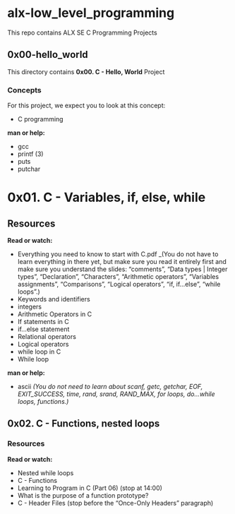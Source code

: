 # alx-low_level_programming

This repo contains ALX SE C Programming Projects

## 0x00-hello_world

This directory contains **0x00. C - Hello, World** Project

### Concepts
For this project, we expect you to look at this concept:

- C programming

**man or help:**

- gcc
- printf (3)
- puts
- putchar



# 0x01. C - Variables, if, else, while

## Resources

**Read or watch:**

- Everything you need to know to start with C.pdf _(You do not have to learn everything in there yet, but make sure you read it entirely first and make sure you understand the slides: “comments”, “Data types | Integer types”, “Declaration”, “Characters”, “Arithmetic operators”, “Variables assignments”, “Comparisons”, “Logical operators”, “if, if…else”, “while loops”.)
- Keywords and identifiers
- integers
- Arithmetic Operators in C
- If statements in C
- if…else statement
- Relational operators
- Logical operators
- while loop in C
- While loop

**man or help:**

- ascii _(You do not need to learn about scanf, getc, getchar, EOF, EXIT_SUCCESS, time, rand, srand, RAND_MAX, for loops, do...while loops, functions.)_

## 0x02. C - Functions, nested loops

### Resources
**Read or watch:**

- Nested while loops
- C - Functions
- Learning to Program in C (Part 06) (stop at 14:00)
- What is the purpose of a function prototype?
- C - Header Files (stop before the “Once-Only Headers” paragraph)